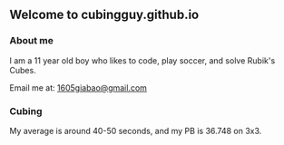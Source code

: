 ## Welcome to cubingguy.github.io

### About me

I am a 11 year old boy who likes to code, play soccer, and solve Rubik's Cubes.

Email me at: 1605giabao@gmail.com

### Cubing 
My average is around 40-50 seconds, and my PB is 36.748 on 3x3.

